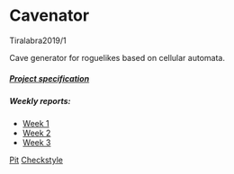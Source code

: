 # Cavenator
Tiralabra2019/1

Cave generator for roguelikes based on cellular automata.

##### [Project specification](https://github.com/w4ldo/Cavenator/blob/master/Documentation/ProjectSpecification.md)

##### Weekly reports:
* [Week 1](https://github.com/w4ldo/Cavenator/blob/master/Documentation/weekly_report_1.md)
* [Week 2](https://github.com/w4ldo/Cavenator/blob/master/Documentation/weekly_report_2.md)
* [Week 3](https://github.com/w4ldo/Cavenator/blob/master/Documentation/weekly_report_3.md)

[Pit](https://htmlpreview.github.io/?https://github.com/w4ldo/Cavenator/blob/master/Documentation/pit/index.html)
[Checkstyle](https://htmlpreview.github.io/?https://github.com/w4ldo/Cavenator/blob/master/Documentation/checkstyle.html)

